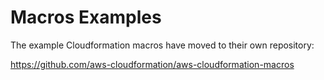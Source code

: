 # Macros Examples

The example Cloudformation macros have moved to their own repository:

<https://github.com/aws-cloudformation/aws-cloudformation-macros>
